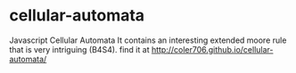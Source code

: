 # cellular-automata
Javascript Cellular Automata
It contains an interesting extended moore rule that is very intriguing (B4S4).
find it at http://coler706.github.io/cellular-automata/
